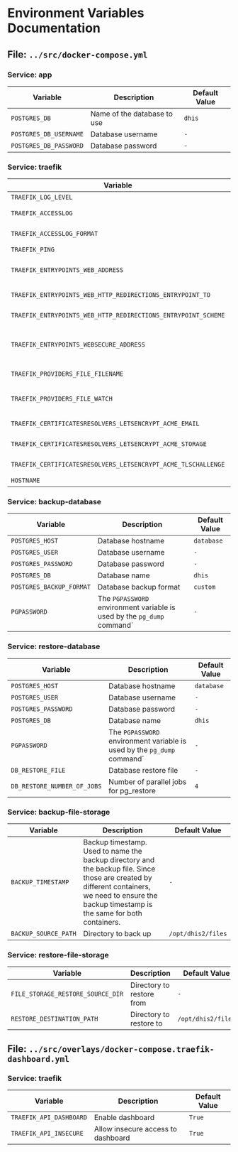 # Environment Variables Documentation

## File: `../src/docker-compose.yml`

### Service: app

| Variable | Description | Default Value |
|----------|-------------|---------------|
| `POSTGRES_DB` | Name of the database to use | `dhis` |
| `POSTGRES_DB_USERNAME` | Database username | `-` |
| `POSTGRES_DB_PASSWORD` | Database password | `-` |

### Service: traefik

| Variable | Description | Default Value |
|----------|-------------|---------------|
| `TRAEFIK_LOG_LEVEL` | Log level | `INFO` |
| `TRAEFIK_ACCESSLOG` | Enable access logs | `true` |
| `TRAEFIK_ACCESSLOG_FORMAT` | Access log format | `json` |
| `TRAEFIK_PING` | Allow ping | `True` |
| `TRAEFIK_ENTRYPOINTS_WEB_ADDRESS` | Default entrypoint port | `:80` |
| `TRAEFIK_ENTRYPOINTS_WEB_HTTP_REDIRECTIONS_ENTRYPOINT_TO` | Redirect to https | `websecure` |
| `TRAEFIK_ENTRYPOINTS_WEB_HTTP_REDIRECTIONS_ENTRYPOINT_SCHEME` | Redirect scheme | `https` |
| `TRAEFIK_ENTRYPOINTS_WEBSECURE_ADDRESS` | Default secure entrypoint port | `:443` |
| `TRAEFIK_PROVIDERS_FILE_FILENAME` | Provider file | `/etc/traefik/dynamic.yml` |
| `TRAEFIK_PROVIDERS_FILE_WATCH` | Watch the provider file for changes | `False` |
| `TRAEFIK_CERTIFICATESRESOLVERS_LETSENCRYPT_ACME_EMAIL` | ACME email | `-` |
| `TRAEFIK_CERTIFICATESRESOLVERS_LETSENCRYPT_ACME_STORAGE` | ACME storage file | `/cert/acme.json` |
| `TRAEFIK_CERTIFICATESRESOLVERS_LETSENCRYPT_ACME_TLSCHALLENGE` | ACME DNS challenge | `True` |
| `HOSTNAME` | Hostname | `-` |

### Service: backup-database

| Variable | Description | Default Value |
|----------|-------------|---------------|
| `POSTGRES_HOST` | Database hostname | `database` |
| `POSTGRES_USER` | Database username | `-` |
| `POSTGRES_PASSWORD` | Database password | `-` |
| `POSTGRES_DB` | Database name | `dhis` |
| `POSTGRES_BACKUP_FORMAT` | Database backup format | `custom` |
| `PGPASSWORD` | The `PGPASSWORD` environment variable is used by the `pg_dump` command` | `-` |

### Service: restore-database

| Variable | Description | Default Value |
|----------|-------------|---------------|
| `POSTGRES_HOST` | Database hostname | `database` |
| `POSTGRES_USER` | Database username | `-` |
| `POSTGRES_PASSWORD` | Database password | `-` |
| `POSTGRES_DB` | Database name | `dhis` |
| `PGPASSWORD` | The `PGPASSWORD` environment variable is used by the `pg_dump` command` | `-` |
| `DB_RESTORE_FILE` | Database restore file | `-` |
| `DB_RESTORE_NUMBER_OF_JOBS` | Number of parallel jobs for pg_restore | `4` |

### Service: backup-file-storage

| Variable | Description | Default Value |
|----------|-------------|---------------|
| `BACKUP_TIMESTAMP` | Backup timestamp. Used to name the backup directory and the backup file. Since those are created by different containers, we need to ensure the backup timestamp is the same for both containers. | `-` |
| `BACKUP_SOURCE_PATH` | Directory to back up | `/opt/dhis2/files` |

### Service: restore-file-storage

| Variable | Description | Default Value |
|----------|-------------|---------------|
| `FILE_STORAGE_RESTORE_SOURCE_DIR` | Directory to restore from | `-` |
| `RESTORE_DESTINATION_PATH` | Directory to restore to | `/opt/dhis2/files` |


## File: `../src/overlays/docker-compose.traefik-dashboard.yml`

### Service: traefik

| Variable | Description | Default Value |
|----------|-------------|---------------|
| `TRAEFIK_API_DASHBOARD` | Enable dashboard | `True` |
| `TRAEFIK_API_INSECURE` | Allow insecure access to dashboard | `True` |
